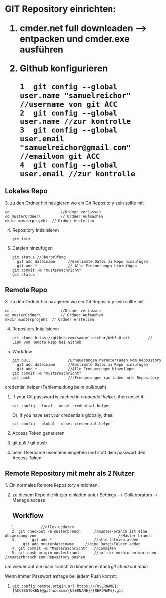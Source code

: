 <h1>GIT Repository einrichten: 

1. cmder.net full downloaden --> entpacken und cmder.exe ausführen

2. Github konfigurieren

   
   
   ```
   1  git config --global user.name "samuelreichor" //username von git ACC
   2  git config --global user.name //zur kontrolle
   3  git config --global user.email "samuelreichor@gmail.com" //emailvon git ACC
   4  git config --global user.email //zur kontrolle
   ```





<h2>Lokales Repo</h2>
3. zu den Ordner hin navigieren wo ein Git Repository sein sollte mit

   ```
   cd .. 					//Ordner verlassen
   cd musterOrdner\ 		// Ordner Aufmachen
   mkdir musterprojekt 	// Ordner erstellen
   ```

4. Repository Intialisieren

   ```
   git init
   ```

5. Dateien hinzufügen

   ```
   git status //überprüfung 
     git add dateiname 		//Bestimmte Datei zu Repo hinzufügen
     git add * 				// Alle Erneuerungen hinzufügen
   git commit -m "musternachricht"
   git status
   ```



<h2>Remote Repo</h2>
3. zu den Ordner hin navigieren wo ein Git Repository sein sollte mit

   ```
   cd .. 					//Ordner verlassen
   cd musterOrdner\ 		// Ordner Aufmachen
   mkdir musterprojekt 	// Ordner erstellen
   ```

4. Repository Intialisieren

   ```
   git clone https://github.com/samuelreichor/Web3.0.git 		// Link vom Remote Repo bei Github
   ```

5. Workflow

   ```
   git pull					/Erneuerungen herunterladen vom Repository
     git add dateiname 		//Bestimmte Datei zu Repo hinzufügen
     git add * 				//Alle Erneuerungen hinzufügen
   git commit -m "musternachricht"
   git push					///Erneuerungen raufladen aufs Repository
   ```

credential.helper (Fehlermeldung beim pull/push)

1. If your Git password is cached in *credential.helper*, then unset it:

   ```
   git config --local --unset credential.helper
   ```

   Or, If you have set your credentials globally, then:

   ```
   git config --global --unset credential.helper
   ```

2. Access Token generieren

3. git pull / git push 

4. beim Username username eingeben und statt dem passwort den Access Token



<h2>Remote Repository mit mehr als 2 Nutzer</h2>
1. Ein normales Remote Repository einrichten.

2. zu diesem Repo die Nutzer einladen unter Settings --> Collaborators--> Manage access

   <h2>Workflow</h2>
```
   1			//alles updaten
   2. git checkout -b musterbranch		//muster-branch ist eine Abzweigung vom 									//Master-branch
   3. 		git add *					//alle Dateien adden
   		git add musterdateiname		//eine Datei/Folder adden
   4. git commit -m "Musternachricht"	//Commiten
   5. git push origin musterbranch		//auf der vorhin entworfenen 												//musterbranch zum Repository pushen
   ```
   
um wieder auf die main branch zu kommen einfach *git checkout main*





Wenn immer Passwort anfrage bei jedem Push kommt:

1. ```
   git config remote.origin.url https://{USERNAME}:{ACCESSTOKEN}@github.com/{USERNAME}/{REPONAME}.git
   ```